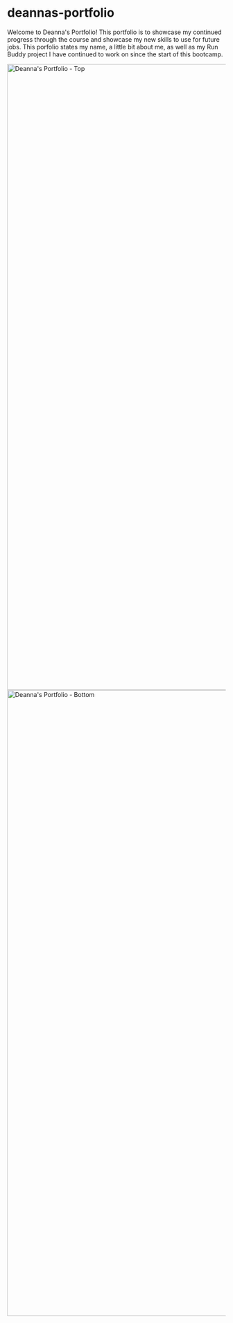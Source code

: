 # deannas-portfolio
Welcome to Deanna's Portfolio!
This portfolio is to showcase my continued progress through the course and showcase my new skills to use for future jobs. 
This porfolio states my name, a little bit about me, as well as my Run Buddy project I have continued to work on since the start of this bootcamp. 

<img width="1440" alt="Deanna's Portfolio - Top" src="https://user-images.githubusercontent.com/109932251/184062610-c7c68835-ee49-4645-a675-76356fb698c6.png">
<img width="1440" alt="Deanna's Portfolio - Bottom" src="https://user-images.githubusercontent.com/109932251/184062615-b5467bde-f009-4b43-8330-84316fb0f5ae.png">
